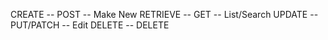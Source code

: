 CREATE -- POST -- Make New
RETRIEVE -- GET -- List/Search
UPDATE -- PUT/PATCH -- Edit
DELETE -- DELETE